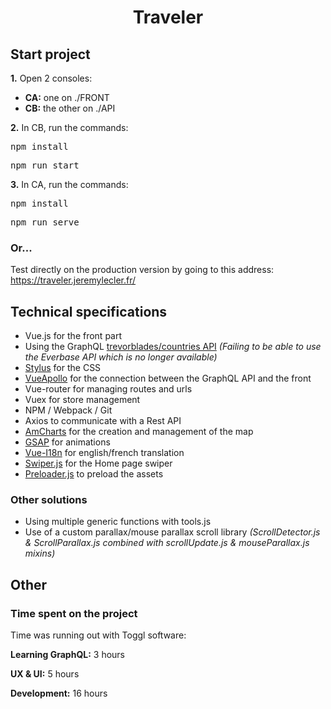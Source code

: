 <h1 align="center">Traveler</h1>

<h2>Start project</h2>

<p>
  <b>1.</b> Open 2 consoles:
  <ul>
    <li><b>CA:</b> one on ./FRONT</li>
    <li><b>CB:</b> the other on ./API</li>
  </ul>
</p>

<p>
  <b>2.</b> In CB, run the commands:
  <pre>npm install</pre>
  <pre>npm run start</pre>
</p>

<p>
  <b>3.</b> In CA, run the commands:
  <pre>npm install</pre>
  <pre>npm run serve</pre>
</p>

<h3>Or...</h3>

<p>Test directly on the production version by going to this address: <a href="https://traveler.jeremylecler.fr/" target="_blank">https://traveler.jeremylecler.fr/</a></p>

<h2>Technical specifications</h2>

<ul>
  <li>Vue.js for the front part</li>
  <li>Using the GraphQL <a href="https://github.com/trevorblades/countries" target="_blank">trevorblades/countries API</a> <i>(Failing to be able to use the Everbase API which is no longer available)</i></li>
  <li><a href="https://stylus-lang.com/" target="_blank">Stylus</a> for the CSS</li>
  <li><a href="https://apollo.vuejs.org/" target="_blank">VueApollo</a> for the connection between the GraphQL API and the front</li>
  <li>Vue-router for managing routes and urls</li>
  <li>Vuex for store management</li>
  <li>NPM / Webpack / Git</li>
  <li>Axios to communicate with a Rest API</li>
  <li><a href="https://www.amcharts.com/" target="_blank">AmCharts</a> for the creation and management of the map</li>
  <li><a href="https://greensock.com/gsap/" target="_blank">GSAP</a> for animations</li>
  <li><a href="https://kazupon.github.io/vue-i18n/" target="_blank">Vue-I18n</a> for english/french translation</li>
  <li><a href="https://swiperjs.com/" target="_blank">Swiper.js</a> for the Home page swiper</li>
  <li><a href="https://www.npmjs.com/package/preloader" target="_blank">Preloader.js</a> to preload the assets</li>
</ul>

<h3>Other solutions</h3>

<ul>
  <li>Using multiple generic functions with tools.js</li>
  <li>Use of a custom parallax/mouse parallax scroll library <i>(ScrollDetector.js & ScrollParallax.js combined with scrollUpdate.js & mouseParallax.js mixins)</i></li>
</ul>

<h2>Other</h2>

<h3>Time spent on the project</h3>

<p>Time was running out with Toggl software:</br></p>

<p><b>Learning GraphQL:</b> 3 hours</p>
<p><b>UX & UI:</b> 5 hours</p>
<p><b>Development:</b> 16 hours</p>

